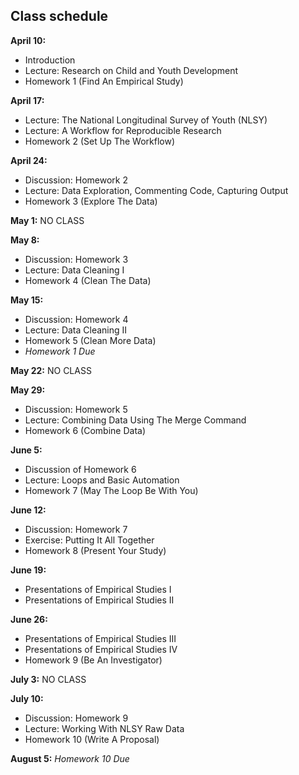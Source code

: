 ## Class schedule

**April 10:**
 
* Introduction
* Lecture: Research on Child and Youth Development
* Homework 1 (Find An Empirical Study) [<i class="fa fa-file-pdf-o" aria-hidden="true"></i>](https://mfr.osf.io/render?url=https://osf.io/seur6/?action=download%26mode=render)

**April 17:**

* Lecture: The National Longitudinal Survey of Youth (NLSY)
* Lecture: A Workflow for Reproducible Research
* Homework 2 (Set Up The Workflow) [<i class="fa fa-file-pdf-o" aria-hidden="true"></i>](https://mfr.osf.io/render?url=https://osf.io/538wa/?action=download%26mode=render)

**April 24:**

* Discussion: Homework 2
* Lecture: Data Exploration, Commenting Code, Capturing Output
* Homework 3 (Explore The Data) [<i class="fa fa-file-pdf-o" aria-hidden="true"></i>](https://mfr.osf.io/render?url=https://osf.io/ps3dg/?action=download%26mode=render)

**May 1:** NO CLASS

**May 8:**

* Discussion: Homework 3
* Lecture: Data Cleaning I
* Homework 4 (Clean The Data) [<i class="fa fa-file-pdf-o" aria-hidden="true"></i>](https://mfr.osf.io/render?url=https://osf.io/5eck8/?action=download%26mode=render)

**May 15:**

* Discussion: Homework 4
* Lecture: Data Cleaning II
* Homework 5 (Clean More Data) [<i class="fa fa-file-pdf-o" aria-hidden="true"></i>](https://mfr.osf.io/render?url=https://osf.io/mwsyr/?action=download%26mode=render)
* *Homework 1 Due*

**May 22:** NO CLASS

**May 29:**

* Discussion: Homework 5
* Lecture: Combining Data Using The Merge Command
* Homework 6 (Combine Data) [<i class="fa fa-file-pdf-o" aria-hidden="true"></i>](https://mfr.osf.io/render?url=https://osf.io/cmj5e/?action=download%26mode=render)

**June 5:**

* Discussion of Homework 6
* Lecture: Loops and Basic Automation
* Homework 7 (May The Loop Be With You)

**June 12:**

* Discussion: Homework 7
* Exercise: Putting It All Together
* Homework 8 (Present Your Study) [<i class="fa fa-file-pdf-o" aria-hidden="true"></i>](https://mfr.osf.io/render?url=https://osf.io/vbdy4/?action=download%26mode=render)

**June 19:** 

* Presentations of Empirical Studies I
* Presentations of Empirical Studies II

**June 26:** 

* Presentations of Empirical Studies III
* Presentations of Empirical Studies IV
* Homework 9 (Be An Investigator) [<i class="fa fa-file-pdf-o" aria-hidden="true"></i>](https://mfr.osf.io/render?url=https://osf.io/s2wkm/?action=download%26mode=render)

**July 3:** NO CLASS

**July 10:**

* Discussion: Homework 9
* Lecture: Working With NLSY Raw Data
* Homework 10 (Write A Proposal) [<i class="fa fa-file-pdf-o" aria-hidden="true"></i>](https://mfr.osf.io/render?url=https://osf.io/cv356/?action=download%26mode=render)

**August 5:** *Homework 10 Due*
